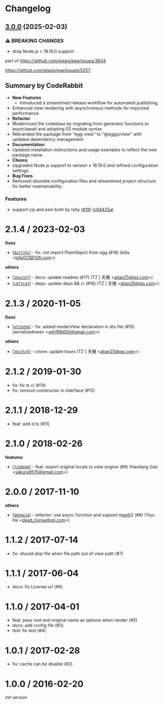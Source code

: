 # Changelog

## [3.0.0](https://github.com/eggjs/view/compare/v2.1.4...v3.0.0) (2025-02-03)


### ⚠ BREAKING CHANGES

* drop Node.js < 18.19.0 support

part of https://github.com/eggjs/egg/issues/3644

https://github.com/eggjs/egg/issues/5257

<!-- This is an auto-generated comment: release notes by coderabbit.ai
-->
## Summary by CodeRabbit

- **New Features**
  - Introduced a streamlined release workflow for automated publishing.
- Enhanced view rendering with asynchronous methods for improved
performance.
- **Refactor**
- Modernized the codebase by migrating from generator functions to
async/await and adopting ES module syntax.
- Rebranded the package from "egg-view" to "@eggjs/view" with updated
dependency management.
- **Documentation**
- Updated installation instructions and usage examples to reflect the
new package name.
- **Chores**
- Upgraded Node.js support to version ≥ 18.19.0 and refined
configuration settings.
- **Bug Fixes**
- Removed obsolete configuration files and streamlined project structure
for better maintainability.
<!-- end of auto-generated comment: release notes by coderabbit.ai -->

### Features

* support cjs and esm both by tshy ([#19](https://github.com/eggjs/view/issues/19)) ([c94425a](https://github.com/eggjs/view/commit/c94425a525768a3a6cd07c8ba024fa4a3974fc0b))

2.1.4 / 2023-02-03
==================

**fixes**
  * [[`8a723fe`](http://github.com/eggjs/egg-view/commit/8a723fe96b3632eafac7f62734500255126a46b3)] - fix: not import PlainObject from egg (#18) (killa <<killa123@126.com>>)

**others**
  * [[`10a233f`](http://github.com/eggjs/egg-view/commit/10a233f78cff9fef9c244c1fbc72e2a7d72784d3)] - docs: update readme (#17) (TZ | 天猪 <<atian25@qq.com>>)
  * [[`c8f3c43`](http://github.com/eggjs/egg-view/commit/c8f3c43ab199d74d7f0145a37ff6b2529580c519)] - deps: update deps && ci (#16) (TZ | 天猪 <<atian25@qq.com>>)

2.1.3 / 2020-11-05
==================

**fixes**
  * [[`e535d56`](http://github.com/eggjs/egg-view/commit/e535d561425c9a5ed1d1d2fd5b23c120ab4a4626)] - fix: added renderView declaration in dts file (#15) (serializedowen <<wjh199455@gmail.com>>)

**others**
  * [[`3633535`](http://github.com/eggjs/egg-view/commit/3633535469d04a8aa0f985126f95281d4fedd09d)] - chore: update travis (TZ | 天猪 <<atian25@qq.com>>)

2.1.2 / 2019-01-30
==================

  * fix: fix ts ci (#14)
  * fix: remove constructor in interface (#12)

2.1.1 / 2018-12-29
==================

  * feat: add d.ts (#11)

2.1.0 / 2018-02-26
==================

**features**
  * [[`72d6668`](http://github.com/eggjs/egg-view/commit/72d6668af5e945c13ad11702c690988533b3c210)] - feat: export original locals to view engine (#9) (Haoliang Gao <<sakura9515@gmail.com>>)

2.0.0 / 2017-11-10
==================

**others**
  * [[`d660e14`](http://github.com/eggjs/egg-view/commit/d660e1494a637296f0e1ba13c40c3d20401dad78)] -  refactor: use async function and support egg@2 (#8) (Yiyu He <<dead_horse@qq.com>>)

1.1.2 / 2017-07-14
==================

  * fix: should skip file when file path out of view path (#7)

1.1.1 / 2017-06-04
==================

  * docs: fix License url (#6)

1.1.0 / 2017-04-01
==================

  * feat: pass root and original name as options when render (#5)
  * docs: add config file (#3)
  * test: fix test (#4)

1.0.1 / 2017-02-28
==================

  * fix: cache can be disable (#2)

1.0.0 / 2016-02-20
==================

init version
